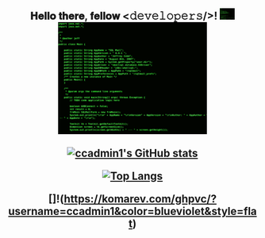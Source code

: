 <div align="center">
<h2> 𝐇𝐞𝐥𝐥𝐨 𝐭𝐡𝐞𝐫𝐞, 𝐟𝐞𝐥𝐥𝐨𝐰 <𝚍𝚎𝚟𝚎𝚕𝚘𝚙𝚎𝚛𝚜/>! <img src="https://github.com/ccadmin1/ccadmin1/blob/main/java-hacking-gif.gif" width="30px">

  <div align="center" width="50">

<img src="https://github.com/ccadmin1/ccadmin1/blob/main/java-hacking-gif.gif" alt="Welcome!" width="300"/>

</div>
  
  

[![ccadmin1's GitHub stats](https://github-readme-stats.vercel.app/api?username=ccadmin1&theme=chartreuse-dark)](https://github.com/ccadmin1/github-readme-stats)

[![Top Langs](https://github-readme-stats.vercel.app/api/top-langs/?username=ccadmin1&layout=compact)](https://github.com/ccadmin1/github-readme-stats)

[]!(https://komarev.com/ghpvc/?username=ccadmin1&color=blueviolet&style=flat) 
